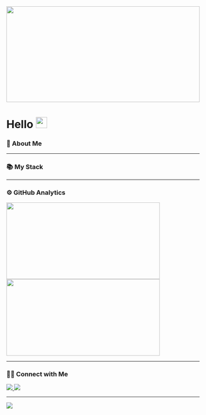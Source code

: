 <img src="https://user-images.githubusercontent.com/63436406/128519183-9a520afb-d924-4c96-a764-27a85c5c974d.jpg" height="250px" width="100%">

# Hello <img src="https://acegif.com/wp-content/gifs/ola-47.gif" width="29px">

### 🤵 About Me


---

### 📚 My Stack


---

### ⚙️ GitHub Analytics

<div align="left"> 
   <img width="400px" height="200px"
       src="https://github-readme-stats.vercel.app/api?username=leo-albergaria&show_icons=true&include_all_commits=true&count_private=true&theme=dark&line_height=30" />
   <img width="400px" height="200px"
       src="https://github-readme-stats.vercel.app/api/top-langs/?username=leo-albergaria&layout=compact&theme=dark&langs_count=15&hide=jupyter%20notebook" />
</div>

---

### 🤝🏻 Connect with Me 

<div align="left">
   <a href="https://www.linkedin.com/in/adm-leo-albergaria/">
      <img src="https://img.shields.io/badge/linkedin%20-%230077B5.svg?&style=for-the-badge&logo=linkedin&logoColor=white" />
   </a>
   <a href="https://web.dio.me/users/leo_albergaria">
      <img src="https://img.shields.io/badge/DioMe%20-%230057B5.svg?&style=for-the-badge&logo=DioMe&logoColor=white" />
   </a>
</div>


---

![](https://komarev.com/ghpvc/?username=leo-albergaria&color=blue&style=flat)
